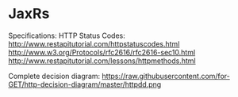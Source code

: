 # JaxRs

Specifications:
HTTP Status Codes:
http://www.restapitutorial.com/httpstatuscodes.html
http://www.w3.org/Protocols/rfc2616/rfc2616-sec10.html
http://www.restapitutorial.com/lessons/httpmethods.html

Complete decision diagram:
https://raw.githubusercontent.com/for-GET/http-decision-diagram/master/httpdd.png